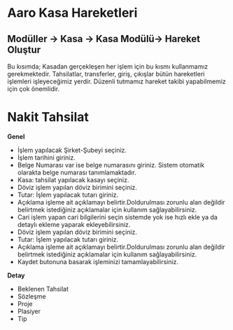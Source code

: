
# Aaro Kasa Hareketleri

## Modüller -> Kasa -> Kasa Modülü-> Hareket Oluştur

Bu kısımda; Kasadan gerçekleşen her işlem için bu kısmı kullanmamız gerekmektedir. 
Tahsilatlar, transferler, giriş, çıkışlar bütün hareketleri işlemleri işleyeceğimiz yerdir. 
Düzenli tutmamız hareket takibi yapabilmemiz için çok önemlidir.

# Nakit Tahsilat

**Genel**
- İşlem yapılacak Şirket-Şubeyi seçiniz.
- İşlem tarihini giriniz.
- Belge Numarası var ise belge numarasını giriniz. Sistem otomatik olarakta belge numarası tanımlamaktadır.
- Kasa: tahsilat yapılacak kasayı seçiniz.
- Döviz işlem yapılan döviz birimini seçiniz.
- Tutar: İşlem yapılacak tutarı giriniz.
- Açıklama işleme ait açıklamayı belirtir.Doldurulması zorunlu alan değildir belirtmek istediğiniz açıklamalar için kullanım sağlayabilirsiniz.
- Cari işlem yapan cari bilgilerini seçin sistemde yok ise hızlı ekle ya da detaylı ekleme yaparak ekleyebilirsiniz.
- Döviz işlem yapılan döviz birimini seçiniz.
- Tutar: İşlem yapılacak tutarı giriniz.
- Açıklama işleme ait açıklamayı belirtir.Doldurulması zorunlu alan değildir belirtmek istediğiniz açıklamalar için kullanım sağlayabilirsiniz.
- Kaydet butonuna basarak işleminizi tamamlayabilirsiniz.

**Detay**
- Beklenen Tahsilat
- Sözleşme
- Proje
- Plasiyer
- Tip